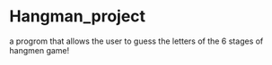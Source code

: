 # Hangman_project
a progrom that allows the user to guess the letters of the 6 stages of hangmen game!
